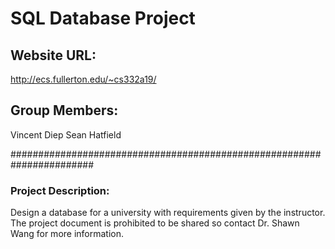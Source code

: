 
# SQL Database Project

## Website URL: 
http://ecs.fullerton.edu/~cs332a19/

## Group Members: 
Vincent Diep
Sean Hatfield

#######################################################################

### Project Description:
Design a database for a university with requirements
given by the instructor. The project document is prohibited
to be shared so contact Dr. Shawn Wang for more information.

